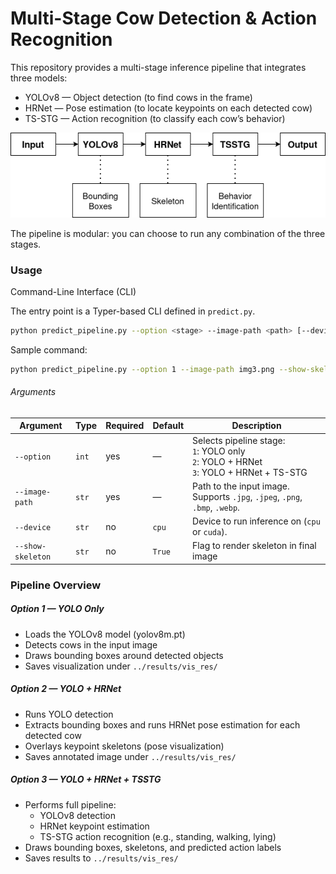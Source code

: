 # Multi-Stage Cow Detection & Action Recognition

This repository provides a multi-stage inference pipeline that integrates three models:

- YOLOv8 — Object detection (to find cows in the frame)
- HRNet — Pose estimation (to locate keypoints on each detected cow)
- TS-STG — Action recognition (to classify each cow’s behavior)

![](Overall.png)

The pipeline is modular: you can choose to run any combination of the three stages.

### Usage

Command-Line Interface (CLI)

The entry point is a Typer-based CLI defined in `predict.py`.

```bash
python predict_pipeline.py --option <stage> --image-path <path> [--device cpu|cuda] --show-skeleton/--no-show-skeleton
```

Sample command:

```bash
python predict_pipeline.py --option 1 --image-path img3.png --show-skeleton/--no-show-skeleton
```

###### Arguments

| Argument          | Type  | Required | Default | Description                                                                                        |
| ----------------- | ----- | -------- | ------- | -------------------------------------------------------------------------------------------------- |
| `--option`        | `int` | yes      | —       | Selects pipeline stage: <br> `1`: YOLO only <br> `2`: YOLO + HRNet <br> `3`: YOLO + HRNet + TS-STG |
| `--image-path`    | `str` | yes      | —       | Path to the input image. Supports `.jpg`, `.jpeg`, `.png`, `.bmp`, `.webp`.                        |
| `--device`        | `str` | no       | `cpu`   | Device to run inference on (`cpu` or `cuda`).                                                      |
| `--show-skeleton` | `str` | no       | `True`  | Flag to render skeleton in final image                                                             |

### Pipeline Overview

##### Option 1 — YOLO Only

- Loads the YOLOv8 model (yolov8m.pt)
- Detects cows in the input image
- Draws bounding boxes around detected objects
- Saves visualization under `../results/vis_res/`

##### Option 2 — YOLO + HRNet

- Runs YOLO detection
- Extracts bounding boxes and runs HRNet pose estimation for each detected cow
- Overlays keypoint skeletons (pose visualization)
- Saves annotated image under `../results/vis_res/`

##### Option 3 — YOLO + HRNet + TSSTG

- Performs full pipeline:
  - YOLOv8 detection
  - HRNet keypoint estimation
  - TS-STG action recognition (e.g., standing, walking, lying)
- Draws bounding boxes, skeletons, and predicted action labels
- Saves results to `../results/vis_res/`
